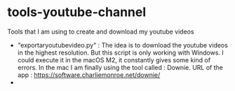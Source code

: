 # tools-youtube-channel
Tools that I am using to create and download my youtube videos

 * "exportaryoutubevideo.py" : The idea is to download the youtube videos in the highest resolution. But this script is only working with Windows. I could execute it in the macOS M2, it constantly gives some kind of errors. In the mac I am finally using the tool called : Downie. URL of the app : https://software.charliemonroe.net/downie/
 *  
